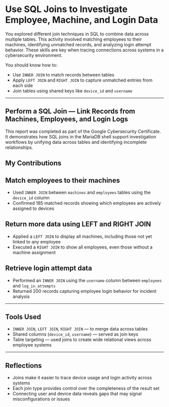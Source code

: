 # Use SQL Joins to Investigate Employee, Machine, and Login Data

You explored different join techniques in SQL to combine data across multiple tables. This activity involved matching employees to their machines, identifying unmatched records, and analyzing login attempt behavior. These skills are key when tracing connections across systems in a cybersecurity environment.

You should know how to:
- Use `INNER JOIN` to match records between tables  
- Apply `LEFT JOIN` and `RIGHT JOIN` to capture unmatched entries from each side  
- Join tables using shared keys like `device_id` and `username`  

---

## Perform a SQL Join — Link Records from Machines, Employees, and Login Logs

This report was completed as part of the Google Cybersecurity Certificate. It demonstrates how SQL joins in the MariaDB shell support investigation workflows by unifying data across tables and identifying incomplete relationships.

## My Contributions

## Match employees to their machines
- Used `INNER JOIN` between `machines` and `employees` tables using the `device_id` column  
- Confirmed 185 matched records showing which employees are actively assigned to devices  

## Return more data using LEFT and RIGHT JOIN
- Applied a `LEFT JOIN` to display all machines, including those not yet linked to any employee  
- Executed a `RIGHT JOIN` to show all employees, even those without a machine assignment  

## Retrieve login attempt data
- Performed an `INNER JOIN` using the `username` column between `employees` and `log_in_attempts`  
- Returned 200 records capturing employee login behavior for incident analysis  

---

## Tools Used

- `INNER JOIN`, `LEFT JOIN`, `RIGHT JOIN` — to merge data across tables  
- Shared columns (`device_id`, `username`) — served as join keys  
- Table targeting — used joins to create wide relational views across employee systems  

---

## Reflections

- Joins make it easier to trace device usage and login activity across systems  
- Each join type provides control over the completeness of the result set  
- Connecting user and device data reveals gaps that may signal misconfigurations or issues

